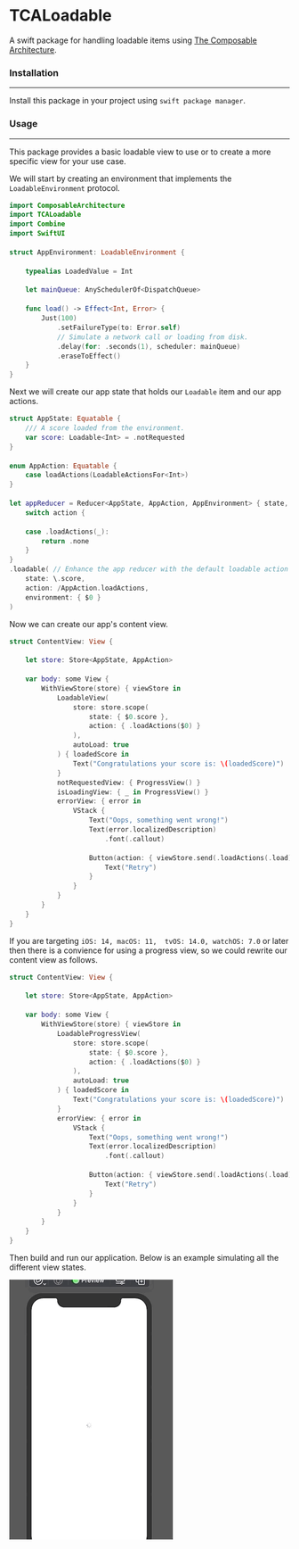 # TCALoadable

A swift package for handling loadable items using [The Composable Architecture](https://github.com/pointfreeco/swift-composable-architecture).

### Installation
-------------------
Install this package in your project using `swift package manager`.

### Usage
-------------

This package provides a basic loadable view to use or to create a more specific view for your use case.

We will start by creating an environment that implements the `LoadableEnvironment` protocol.

```swift
import ComposableArchitecture
import TCALoadable
import Combine
import SwiftUI

struct AppEnvironment: LoadableEnvironment {
    
    typealias LoadedValue = Int
    
    let mainQueue: AnySchedulerOf<DispatchQueue>
    
    func load() -> Effect<Int, Error> {
        Just(100)
            .setFailureType(to: Error.self)
            // Simulate a network call or loading from disk.
            .delay(for: .seconds(1), scheduler: mainQueue)
            .eraseToEffect()
    }
}

```

Next we will create our app state that holds our `Loadable` item and our app actions.

```swift
struct AppState: Equatable {
    /// A score loaded from the environment.
    var score: Loadable<Int> = .notRequested
}

enum AppAction: Equatable {
    case loadActions(LoadableActionsFor<Int>)
}

let appReducer = Reducer<AppState, AppAction, AppEnvironment> { state, action, environment in 
    switch action {
    
    case .loadActions(_):
        return .none
    }
}
.loadable( // Enhance the app reducer with the default loadable action reducer.
    state: \.score,
    action: /AppAction.loadActions,
    environment: { $0 }
)

```

Now we can create our app's content view.

```swift
struct ContentView: View {

    let store: Store<AppState, AppAction>
    
    var body: some View {
        WithViewStore(store) { viewStore in 
            LoadableView(
                store: store.scope(
                    state: { $0.score },
                    action: { .loadActions($0) }
                ),
                autoLoad: true
            ) { loadedScore in 
                Text("Congratulations your score is: \(loadedScore)")
            }
            notRequestedView: { ProgressView() }
            isLoadingView: { _ in ProgressView() }
            errorView: { error in
                VStack {
                    Text("Oops, something went wrong!")
                    Text(error.localizedDescription)
                        .font(.callout)
                        
                    Button(action: { viewStore.send(.loadActions(.load)) }) {
                        Text("Retry")
                    }
                }
            }
        }
    }
}
```
If you are targeting `iOS: 14, macOS: 11,  tvOS: 14.0, watchOS: 7.0` or later then there is a convience for using a progress view, so we could rewrite our content view as follows.

```swift
struct ContentView: View {

    let store: Store<AppState, AppAction>
    
    var body: some View {
        WithViewStore(store) { viewStore in 
            LoadableProgressView(
                store: store.scope(
                    state: { $0.score },
                    action: { .loadActions($0) }
                ),
                autoLoad: true
            ) { loadedScore in 
                Text("Congratulations your score is: \(loadedScore)")
            }
            errorView: { error in
                VStack {
                    Text("Oops, something went wrong!")
                    Text(error.localizedDescription)
                        .font(.callout)
                        
                    Button(action: { viewStore.send(.loadActions(.load)) }) {
                        Text("Retry")
                    }
                }
            }
        }
    }
}
```
Then build and run our application.  Below is an example simulating all the different view states.

![Example Screenshot](https://github.com/m-housh/TCALoadable/blob/main/TCALoadable_Example.gif)
